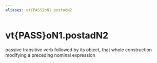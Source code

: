 ```yaml
---
aliases: vt{PASS}oN1.postadN2
---
```

# vt{PASS}oN1.postadN2

passive transitive verb followed by its object, that whole construction modifying a preceding nominal expression